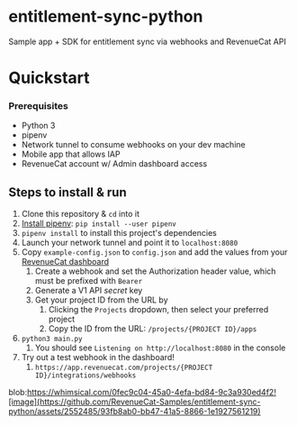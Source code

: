 # entitlement-sync-python

Sample app + SDK for entitlement sync via webhooks and RevenueCat API

# Quickstart

### Prerequisites

* Python 3
* pipenv
* Network tunnel to consume webhooks on your dev machine
* Mobile app that allows IAP
* RevenueCat account w/ Admin dashboard access

## Steps to install & run

1. Clone this repository & `cd` into it
2. [Install pipenv](https://pipenv.pypa.io/en/latest/installation/):  `pip install --user pipenv`
3. `pipenv install` to install this project's dependencies
4. Launch your network tunnel and point it to `localhost:8080`
5. Copy `example-config.json` to `config.json` and add the values from
   your [RevenueCat dashboard](https://app.revenuecat.com/)
    1. Create a webhook and set the Authorization header value, which must be prefixed with `Bearer `
    2. Generate a V1 API *secret* key
    3. Get your project ID from the URL by
        1. Clicking the `Projects` dropdown, then select your preferred project
        2. Copy the ID from the URL: `/projects/{PROJECT ID}/apps`
6. `python3 main.py`
    1. You should see `Listening on http://localhost:8080` in the console
7. Try out a test webhook in the dashboard!
    1. `https://app.revenuecat.com/projects/{PROJECT ID}/integrations/webhooks`


blob:https://whimsical.com/0fec9c04-45a0-4efa-bd84-9c3a930ed4f2![image](https://github.com/RevenueCat-Samples/entitlement-sync-python/assets/2552485/93fb8ab0-bb47-41a5-8866-1e1927561219)
